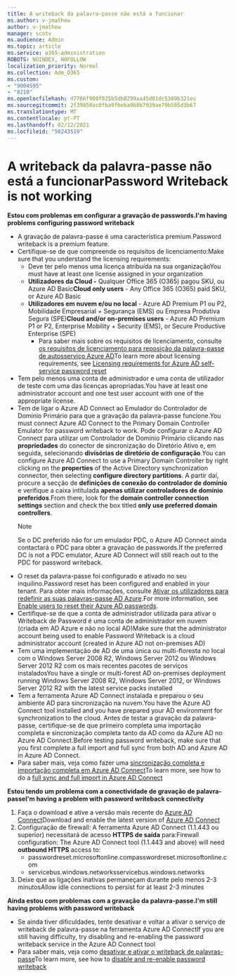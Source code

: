 ```yaml
---
title: A writeback da palavra-passe não está a funcionar
ms.author: v-jmathew
author: v-jmathew
manager: scotv
ms.audience: Admin
ms.topic: article
ms.service: o365-administration
ROBOTS: NOINDEX, NOFOLLOW
localization_priority: Normal
ms.collection: Adm_O365
ms.custom:
- "9004595"
- "8210"
ms.openlocfilehash: d7766f908f025b5db8299aa45d01dc5389b321ec
ms.sourcegitcommit: 2f39850ac0fba9fbeba9b8b7939ae79b505d3b67
ms.translationtype: MT
ms.contentlocale: pt-PT
ms.lasthandoff: 02/12/2021
ms.locfileid: "50243519"
---
```

# <a name="password-writeback-is-not-working"></a><span data-ttu-id="1cca9-102">A writeback da palavra-passe não está a funcionar</span><span class="sxs-lookup"><span data-stu-id="1cca9-102">Password Writeback is not working</span></span>

<span data-ttu-id="1cca9-103">**Estou com problemas em configurar a gravação de passwords.**</span><span class="sxs-lookup"><span data-stu-id="1cca9-103">**I'm having problems configuring password writeback**</span></span>

- <span data-ttu-id="1cca9-104">A gravação de palavra-passe é uma característica premium.</span><span class="sxs-lookup"><span data-stu-id="1cca9-104">Password writeback is a premium feature.</span></span>
- <span data-ttu-id="1cca9-105">Certifique-se de que compreende os requisitos de licenciamento:</span><span class="sxs-lookup"><span data-stu-id="1cca9-105">Make sure that you understand the licensing requirements:</span></span>
  - <span data-ttu-id="1cca9-106">Deve ter pelo menos uma licença atribuída na sua organização</span><span class="sxs-lookup"><span data-stu-id="1cca9-106">You must have at least one license assigned in your organization</span></span>
  - <span data-ttu-id="1cca9-107">**Utilizadores da Cloud -** Qualquer Office 365 (O365) pagou SKU, ou Azure AD Basic</span><span class="sxs-lookup"><span data-stu-id="1cca9-107">**Cloud only users** - Any Office 365 (O365) paid SKU, or Azure AD Basic</span></span>
  - <span data-ttu-id="1cca9-108">**Utilizadores em nuvem e/ou no local** - Azure AD Premium P1 ou P2, Mobilidade Empresarial + Segurança (EMS) ou Empresa Produtiva Segura (SPE)</span><span class="sxs-lookup"><span data-stu-id="1cca9-108">**Cloud and/or on-premises users** - Azure AD Premium P1 or P2, Enterprise Mobility + Security (EMS), or Secure Productive Enterprise (SPE)</span></span>
    - <span data-ttu-id="1cca9-109">Para saber mais sobre os requisitos de licenciamento, consulte [os requisitos de licenciamento para reposição da palavra-passe de autosserviço Azure AD](https://docs.microsoft.com/azure/active-directory/active-directory-passwords-licensing)</span><span class="sxs-lookup"><span data-stu-id="1cca9-109">To learn more about licensing requirements, see [Licensing requirements for Azure AD self-service password reset](https://docs.microsoft.com/azure/active-directory/active-directory-passwords-licensing)</span></span>
- <span data-ttu-id="1cca9-110">Tem pelo menos uma conta de administrador e uma conta de utilizador de teste com uma das licenças apropriadas.</span><span class="sxs-lookup"><span data-stu-id="1cca9-110">You have at least one administrator account and one test user account with one of the appropriate license.</span></span>
- <span data-ttu-id="1cca9-111">Tem de ligar o Azure AD Connect ao Emulador do Controlador de Domínio Primário para que a gravação da palavra-passe funcione.</span><span class="sxs-lookup"><span data-stu-id="1cca9-111">You must connect Azure AD Connect to the Primary Domain Controller Emulator for password writeback to work.</span></span> <span data-ttu-id="1cca9-112">Pode configurar o Azure AD Connect para utilizar um Controlador de Domínio Primário clicando nas **propriedades** do conector de sincronização do Diretório Ativo e, em seguida, selecionando **divisórias de diretório de configuração**.</span><span class="sxs-lookup"><span data-stu-id="1cca9-112">You can configure Azure AD Connect to use a Primary Domain Controller by right clicking on the **properties** of the Active Directory synchronization connector, then selecting **configure directory partitions**.</span></span> <span data-ttu-id="1cca9-113">A partir daí, procure a secção de **definições de conexão do controlador de domínio** e verifique a caixa intitulada **apenas utilizar controladores de domínio preferidos**.</span><span class="sxs-lookup"><span data-stu-id="1cca9-113">From there, look for the **domain controller connection settings** section and check the box titled **only use preferred domain controllers**.</span></span>
  > [!NOTE]
  > <span data-ttu-id="1cca9-114">Se o DC preferido não for um emulador PDC, o Azure AD Connect ainda contactará o PDC para obter a gravação de passwords.</span><span class="sxs-lookup"><span data-stu-id="1cca9-114">If the preferred DC is not a PDC emulator, Azure AD Connect will still reach out to the PDC for password writeback.</span></span>
- <span data-ttu-id="1cca9-115">O reset da palavra-passe foi configurado e ativado no seu inquilino.</span><span class="sxs-lookup"><span data-stu-id="1cca9-115">Password reset has been configured and enabled in your tenant.</span></span> <span data-ttu-id="1cca9-116">Para obter mais informações, consulte [Ativar os utilizadores para redefinir as suas palavras-passe AD Azure](https://docs.microsoft.com/azure/active-directory/active-directory-passwords-getting-started).</span><span class="sxs-lookup"><span data-stu-id="1cca9-116">For more information, see [Enable users to reset their Azure AD passwords](https://docs.microsoft.com/azure/active-directory/active-directory-passwords-getting-started).</span></span>
- <span data-ttu-id="1cca9-117">Certifique-se de que a conta de administrador utilizada para ativar o Writeback de Password é uma conta de administrador em nuvem (criada em AD Azure e não no local AD)</span><span class="sxs-lookup"><span data-stu-id="1cca9-117">Make sure that the administrator account being used to enable Password Writeback is a cloud administrator account (created in Azure AD not on-premises AD)</span></span>
- <span data-ttu-id="1cca9-118">Tem uma implementação de AD de uma única ou multi-floresta no local com o Windows Server 2008 R2, Windows Server 2012 ou Windows Server 2012 R2 com os mais recentes pacotes de serviços instalados</span><span class="sxs-lookup"><span data-stu-id="1cca9-118">You have a single or multi-forest AD on-premises deployment running Windows Server 2008 R2, Windows Server 2012, or Windows Server 2012 R2 with the latest service packs installed</span></span>
- <span data-ttu-id="1cca9-119">Tem a ferramenta Azure AD Connect instalada e preparou o seu ambiente AD para sincronização na nuvem.</span><span class="sxs-lookup"><span data-stu-id="1cca9-119">You have the Azure AD Connect tool installed and you have prepared your AD environment for synchronization to the cloud.</span></span> <span data-ttu-id="1cca9-120">Antes de testar a gravação da palavra-passe, certifique-se de que primeiro completa uma importação completa e sincronização completa tanto da AD como da AZure AD no Azure AD Connect.</span><span class="sxs-lookup"><span data-stu-id="1cca9-120">Before testing password writeback, make sure that you first complete a full import and full sync from both AD and Azure AD in Azure AD Connect.</span></span>
- <span data-ttu-id="1cca9-121">Para saber mais, veja como fazer uma [sincronização completa e importação completa em Azure AD Connect](https://docs.microsoft.com/azure/active-directory/connect/active-directory-aadconnectsync-operations)</span><span class="sxs-lookup"><span data-stu-id="1cca9-121">To learn more, see how to do a [full sync and full import in Azure AD Connect](https://docs.microsoft.com/azure/active-directory/connect/active-directory-aadconnectsync-operations)</span></span>

<span data-ttu-id="1cca9-122">**Estou tendo um problema com a conectividade de gravação de palavra-passe**</span><span class="sxs-lookup"><span data-stu-id="1cca9-122">**I'm having a problem with password writeback connectivity**</span></span>

1. <span data-ttu-id="1cca9-123">Faça o download e ative a versão mais recente do [Azure AD Connect](https://www.microsoft.com/download/details.aspx?id=47594)</span><span class="sxs-lookup"><span data-stu-id="1cca9-123">Download and enable the latest version of [Azure AD Connect](https://www.microsoft.com/download/details.aspx?id=47594)</span></span>
2. <span data-ttu-id="1cca9-124">Configuração de firewall: A ferramenta Azure AD Connect (1.1.443 ou superior) necessitará de acesso **HTTPS de saída** para:</span><span class="sxs-lookup"><span data-stu-id="1cca9-124">Firewall configuration: The Azure AD Connect tool (1.1.443 and above) will need **outbound HTTPS** access to:</span></span>
    - <span data-ttu-id="1cca9-125">passwordreset.microsoftonline.com</span><span class="sxs-lookup"><span data-stu-id="1cca9-125">passwordreset.microsoftonline.com</span></span>
    - <span data-ttu-id="1cca9-126">servicebus.windows.networks</span><span class="sxs-lookup"><span data-stu-id="1cca9-126">servicebus.windows.networks</span></span>
3. <span data-ttu-id="1cca9-127">Deixe que as ligações inativas permaneçam durante pelo menos 2-3 minutos</span><span class="sxs-lookup"><span data-stu-id="1cca9-127">Allow idle connections to persist for at least 2-3 minutes</span></span>

<span data-ttu-id="1cca9-128">**Ainda estou com problemas com a gravação da palavra-passe.**</span><span class="sxs-lookup"><span data-stu-id="1cca9-128">**I'm still having problems with password writeback**</span></span>

- <span data-ttu-id="1cca9-129">Se ainda tiver dificuldades, tente desativar e voltar a ativar o serviço de writeback de palavra-passe na ferramenta Azure AD Connect</span><span class="sxs-lookup"><span data-stu-id="1cca9-129">If you are still having difficulty, try disabling and re-enabling the password writeback service in the Azure AD Connect tool</span></span>
- <span data-ttu-id="1cca9-130">Para saber mais, veja como [desativar e ativar o writeback de palavras-passe](https://docs.microsoft.com/azure/active-directory/active-directory-passwords-troubleshoot)</span><span class="sxs-lookup"><span data-stu-id="1cca9-130">To learn more, see how to [disable and re-enable password writeback](https://docs.microsoft.com/azure/active-directory/active-directory-passwords-troubleshoot)</span></span>
